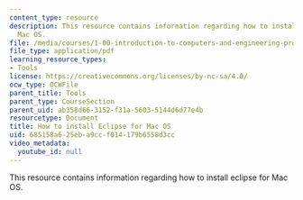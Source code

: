 ```yaml
---
content_type: resource
description: This resource contains information regarding how to install eclipse for
  Mac OS.
file: /media/courses/1-00-introduction-to-computers-and-engineering-problem-solving-spring-2012/685158a625eba9ccf014179b6558d3cc_MIT1_00S12_Ins_Eclpse_Mac.pdf
file_type: application/pdf
learning_resource_types:
- Tools
license: https://creativecommons.org/licenses/by-nc-sa/4.0/
ocw_type: OCWFile
parent_title: Tools
parent_type: CourseSection
parent_uid: ab358d66-3152-f31a-5603-5144d6d77e4b
resourcetype: Document
title: How to install Eclipse for Mac OS
uid: 685158a6-25eb-a9cc-f014-179b6558d3cc
video_metadata:
  youtube_id: null
---
```

This resource contains information regarding how to install eclipse for Mac OS.